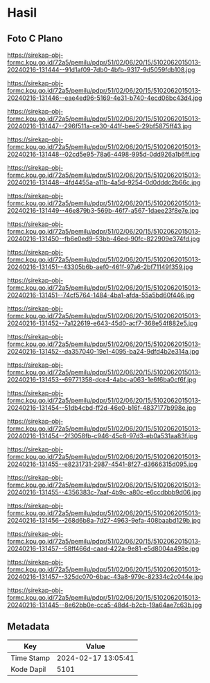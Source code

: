 # Hasil

## Foto C Plano

https://sirekap-obj-formc.kpu.go.id/72a5/pemilu/pdpr/51/02/06/20/15/5102062015013-20240216-131444--91d1af09-7db0-4bfb-9317-9d5059fdb108.jpg

https://sirekap-obj-formc.kpu.go.id/72a5/pemilu/pdpr/51/02/06/20/15/5102062015013-20240216-131446--eae4ed96-5169-4e31-b740-4ecd06bc43d4.jpg

https://sirekap-obj-formc.kpu.go.id/72a5/pemilu/pdpr/51/02/06/20/15/5102062015013-20240216-131447--296f511a-ce30-441f-bee5-29bf5875ff43.jpg

https://sirekap-obj-formc.kpu.go.id/72a5/pemilu/pdpr/51/02/06/20/15/5102062015013-20240216-131448--02cd5e95-78a6-4498-995d-0dd926a1b6ff.jpg

https://sirekap-obj-formc.kpu.go.id/72a5/pemilu/pdpr/51/02/06/20/15/5102062015013-20240216-131448--4fd4455a-a11b-4a5d-9254-0d0dddc2b66c.jpg

https://sirekap-obj-formc.kpu.go.id/72a5/pemilu/pdpr/51/02/06/20/15/5102062015013-20240216-131449--46e879b3-569b-46f7-a567-1daee23f8e7e.jpg

https://sirekap-obj-formc.kpu.go.id/72a5/pemilu/pdpr/51/02/06/20/15/5102062015013-20240216-131450--fb6e0ed9-53bb-46ed-90fc-822909e374fd.jpg

https://sirekap-obj-formc.kpu.go.id/72a5/pemilu/pdpr/51/02/06/20/15/5102062015013-20240216-131451--43305b6b-aef0-461f-97a6-2bf71149f359.jpg

https://sirekap-obj-formc.kpu.go.id/72a5/pemilu/pdpr/51/02/06/20/15/5102062015013-20240216-131451--74cf5764-1484-4ba1-afda-55a5bd60f446.jpg

https://sirekap-obj-formc.kpu.go.id/72a5/pemilu/pdpr/51/02/06/20/15/5102062015013-20240216-131452--7a122619-e643-45d0-acf7-368e54f882e5.jpg

https://sirekap-obj-formc.kpu.go.id/72a5/pemilu/pdpr/51/02/06/20/15/5102062015013-20240216-131452--da357040-19e1-4095-ba24-9dfd4b2e314a.jpg

https://sirekap-obj-formc.kpu.go.id/72a5/pemilu/pdpr/51/02/06/20/15/5102062015013-20240216-131453--69771358-dce4-4abc-a063-1e6f6ba0cf6f.jpg

https://sirekap-obj-formc.kpu.go.id/72a5/pemilu/pdpr/51/02/06/20/15/5102062015013-20240216-131454--51db4cbd-ff2d-46e0-b16f-4837177b998e.jpg

https://sirekap-obj-formc.kpu.go.id/72a5/pemilu/pdpr/51/02/06/20/15/5102062015013-20240216-131454--2f3058fb-c946-45c8-97d3-eb0a531aa83f.jpg

https://sirekap-obj-formc.kpu.go.id/72a5/pemilu/pdpr/51/02/06/20/15/5102062015013-20240216-131455--e8231731-2987-4541-8f27-d3666315d095.jpg

https://sirekap-obj-formc.kpu.go.id/72a5/pemilu/pdpr/51/02/06/20/15/5102062015013-20240216-131455--4356383c-7aaf-4b9c-a80c-e6ccdbbb9d06.jpg

https://sirekap-obj-formc.kpu.go.id/72a5/pemilu/pdpr/51/02/06/20/15/5102062015013-20240216-131456--268d6b8a-7d27-4963-9efa-408baabd129b.jpg

https://sirekap-obj-formc.kpu.go.id/72a5/pemilu/pdpr/51/02/06/20/15/5102062015013-20240216-131457--58ff466d-caad-422a-9e81-e5d8004a498e.jpg

https://sirekap-obj-formc.kpu.go.id/72a5/pemilu/pdpr/51/02/06/20/15/5102062015013-20240216-131457--325dc070-6bac-43a8-979c-82334c2c044e.jpg

https://sirekap-obj-formc.kpu.go.id/72a5/pemilu/pdpr/51/02/06/20/15/5102062015013-20240216-131445--8e62bb0e-cca5-48d4-b2cb-19a64ae7c63b.jpg


## Metadata

| Key        | Value               |
| ---------- | ------------------- |
| Time Stamp | 2024-02-17 13:05:41 |
| Kode Dapil | 5101                |



